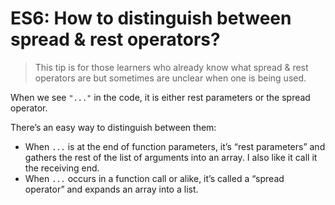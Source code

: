 # ES6: How to distinguish between spread & rest operators?

> This tip is for those learners who already know what spread & rest operators are but sometimes are unclear when one is being used.

When we see `"..."` in the code, it is either rest parameters or the spread operator.

There’s an easy way to distinguish between them:

*   When `...` is at the end of function parameters, it’s “rest parameters” and gathers the rest of the list of arguments into an array. I also like it call it the receiving end.
*   When `...` occurs in a function call or alike, it’s called a “spread operator” and expands an array into a list.